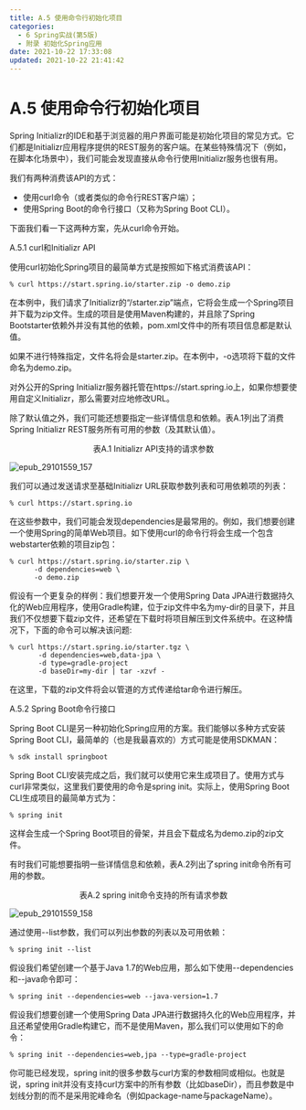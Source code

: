 ```yaml
---
title: A.5 使用命令行初始化项目
categories: 
  - 6 Spring实战(第5版)
  - 附录 初始化Spring应用
date: 2021-10-22 17:33:08
updated: 2021-10-22 21:41:42
---
```

# A.5 使用命令行初始化项目
Spring Initializr的IDE和基于浏览器的用户界面可能是初始化项目的常见方式。它们都是Initializr应用程序提供的REST服务的客户端。在某些特殊情况下（例如，在脚本化场景中），我们可能会发现直接从命令行使用Initializr服务也很有用。

我们有两种消费该API的方式：


- 使用curl命令（或者类似的命令行REST客户端）；
- 使用Spring Boot的命令行接口（又称为Spring Boot CLI）。

下面我们看一下这两种方案，先从curl命令开始。

A.5.1 curl和Initializr API

使用curl初始化Spring项目的最简单方式是按照如下格式消费该API：

```
% curl https://start.spring.io/starter.zip -o demo.zip
```

在本例中，我们请求了Initializr的“/starter.zip”端点，它将会生成一个Spring项目并下载为zip文件。生成的项目是使用Maven构建的，并且除了Spring Bootstarter依赖外并没有其他的依赖，pom.xml文件中的所有项目信息都是默认值。

如果不进行特殊指定，文件名将会是starter.zip。在本例中，-o选项将下载的文件命名为demo.zip。

对外公开的Spring Initializr服务器托管在https://start.spring.io上，如果你想要使用自定义Initializr，那么需要对应地修改URL。

除了默认值之外，我们可能还想要指定一些详情信息和依赖。表A.1列出了消费Spring Initializr REST服务所有可用的参数（及其默认值）。

<center>表A.1 Initializr API支持的请求参数</center>

![epub_29101559_157](https://gitee.com/XiaoLan223/images/raw/master/Blog/Sum/20211022212716.jpeg)

我们可以通过发送请求至基础Initializr URL获取参数列表和可用依赖项的列表：

```
% curl https://start.spring.io
```

在这些参数中，我们可能会发现dependencies是最常用的。例如，我们想要创建一个使用Spring的简单Web项目。如下使用curl的命令行将会生成一个包含webstarter依赖的项目zip包：

```
% curl https://start.spring.io/starter.zip \
      -d dependencies=web \
      -o demo.zip
```

假设有一个更复杂的样例：我们想要开发一个使用Spring Data JPA进行数据持久化的Web应用程序，使用Gradle构建，位于zip文件中名为my-dir的目录下，并且我们不仅想要下载zip文件，还希望在下载时将项目解压到文件系统中。在这种情况下，下面的命令可以解决该问题:

```
% curl https://start.spring.io/starter.tgz \
       -d dependencies=web,data-jpa \
       -d type=gradle-project
       -d baseDir=my-dir | tar -xzvf -
```

在这里，下载的zip文件将会以管道的方式传递给tar命令进行解压。

A.5.2 Spring Boot命令行接口

Spring Boot CLI是另一种初始化Spring应用的方案。我们能够以多种方式安装Spring Boot CLI，最简单的（也是我最喜欢的）方式可能是使用SDKMAN：

```
% sdk install springboot
```

Spring Boot CLI安装完成之后，我们就可以使用它来生成项目了。使用方式与curl非常类似，这里我们要使用的命令是spring init。实际上，使用Spring Boot CLI生成项目的最简单方式为：

```
% spring init
```

这样会生成一个Spring Boot项目的骨架，并且会下载成名为demo.zip的zip文件。

有时我们可能想要指明一些详情信息和依赖，表A.2列出了spring init命令所有可用的参数。

<center>表A.2 spring init命令支持的所有请求参数</center>

![epub_29101559_158](https://gitee.com/XiaoLan223/images/raw/master/Blog/Sum/20211022212941.jpeg)

通过使用--list参数，我们可以列出参数的列表以及可用依赖：

```
% spring init --list
```

假设我们希望创建一个基于Java 1.7的Web应用，那么如下使用--dependencies和--java命令即可：

```
% spring init --dependencies=web --java-version=1.7
```

假设我们想要创建一个使用Spring Data JPA进行数据持久化的Web应用程序，并且还希望使用Gradle构建它，而不是使用Maven，那么我们可以使用如下的命令：

```
% spring init --dependencies=web,jpa --type=gradle-project
```

你可能已经发现，spring init的很多参数与curl方案的参数相同或相似。也就是说，spring init并没有支持curl方案中的所有参数（比如baseDir），而且参数是中划线分割的而不是采用驼峰命名（例如package-name与packageName）。

